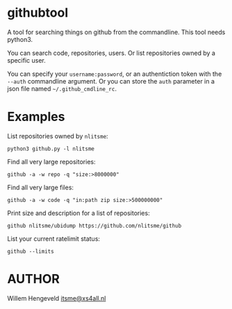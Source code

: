 
githubtool
==========

A tool for searching things on github from the commandline.
This tool needs python3.

You can search code, repositories, users. Or list repositories owned by a specific user.

You can specify your `username:password`, or an authentiction token with the `--auth` commandline
argument. Or you can store the `auth` parameter in a json file named `~/.github_cmdline_rc`.


Examples
========

List repositories owned by `nlitsme`:

    python3 github.py -l nlitsme


Find all very large repositories:

    github -a -w repo -q "size:>8000000"
 

Find all very large files:

    github -a -w code -q "in:path zip size:>500000000"


Print size and description for a list of repositories:

    github nlitsme/ubidump https://github.com/nlitsme/github

List your current ratelimit status:

    github --limits


AUTHOR
======

Willem Hengeveld <itsme@xs4all.nl>

